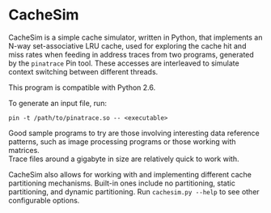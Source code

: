 CacheSim
========
CacheSim is a simple cache simulator, written in Python, that implements an
N-way set-associative LRU cache, used for exploring the cache hit and miss
rates when feeding in address traces from two programs, generated by the
`pinatrace` Pin tool. These accesses are interleaved to simulate context
switching between different threads.

This program is compatible with Python 2.6.                                    

To generate an input file, run:

    pin -t /path/to/pinatrace.so -- <executable>

Good sample programs to try are those involving interesting data reference     
patterns, such as image processing programs or those working with matrices.    
Trace files around a gigabyte in size are relatively quick to work with.

CacheSim also allows for working with and implementing different cache
partitioning mechanisms. Built-in ones include no partitioning, static
partitioning, and dynamic partitioning. Run `cachesim.py --help` to see other
configurable options.
